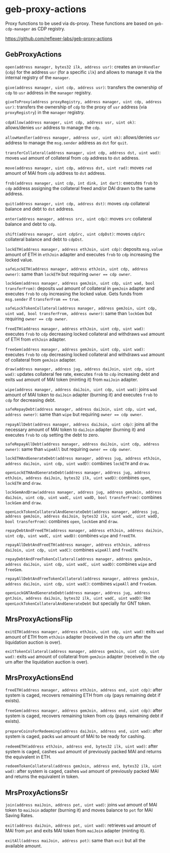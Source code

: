 # geb-proxy-actions

Proxy functions to be used via ds-proxy. These functions are based on `geb-cdp-manager` as CDP registry.

https://github.com/reflexer-labs/geb-proxy-actions

## GebProxyActions

`open(address manager, bytes32 ilk, address usr)`: creates an `UrnHandler` (`cdp`) for the address `usr` (for a specific `ilk`) and allows to manage it via the internal registry of the `manager`.

`give(address manager, uint cdp, address usr)`: transfers the ownership of `cdp` to `usr` address in the `manager` registry.

`giveToProxy(address proxyRegistry, address manager, uint cdp, address usr)`: transfers the ownership of `cdp` to the proxy of `usr` address (via `proxyRegistry`) in the `manager` registry.

`cdpAllow(address manager, uint cdp, address usr, uint ok)`: allows/denies `usr` address to manage the `cdp`.

`allowHandler(address manager, address usr, uint ok)`: allows/denies `usr` address to manage the `msg.sender` address as `dst` for `quit`.

`transferCollateral(address manager, uint cdp, address dst, uint wad)`: moves `wad` amount of collateral from `cdp` address to `dst` address.

`move(address manager, uint cdp, address dst, uint rad)`: moves `rad` amount of MAI from `cdp` address to `dst` address.

`frob(address manager, uint cdp, int dink, int dart)`: executes `frob` to `cdp` address assigning the collateral freed and/or DAI drawn to the same address.

`quit(address manager, uint cdp, address dst)`: moves `cdp` collateral balance and debt to `dst` address.

`enter(address manager, address src, uint cdp)`: moves `src` collateral balance and debt to `cdp`.

`shift(address manager, uint cdpSrc, uint cdpDst)`: moves `cdpSrc` collateral balance and debt to `cdpDst`.

`lockETH(address manager, address ethJoin, uint cdp)`: deposits `msg.value` amount of ETH in `ethJoin` adapter and executes `frob` to `cdp` increasing the locked value.

`safeLockETH(address manager, address ethJoin, uint cdp, address owner)`: same than `lockETH` but requiring `owner == cdp owner`.

`lockGem(address manager, address gemJoin, uint cdp, uint wad, bool transferFrom)`: deposits `wad` amount of collateral in `gemJoin` adapter and executes `frob` to `cdp` increasing the locked value. Gets funds from `msg.sender` if `transferFrom == true`.

`safeLockTokenCollateral(address manager, address gemJoin, uint cdp, uint wad, bool transferFrom, address owner)`: same than `lockGem` but requiring `owner == cdp owner`.

`freeETH(address manager, address ethJoin, uint cdp, uint wad)`: executes `frob` to `cdp` decreasing locked collateral and withdraws `wad` amount of ETH from `ethJoin` adapter.

`freeGem(address manager, address gemJoin, uint cdp, uint wad)`: executes `frob` to `cdp` decreasing locked collateral and withdraws `wad` amount of collateral from `gemJoin` adapter.

`draw(address manager, address jug, address daiJoin, uint cdp, uint wad)`: updates collateral fee rate, executes `frob` to `cdp` increasing debt and exits `wad` amount of MAI token (minting it) from `maiJoin` adapter.

`wipe(address manager, address daiJoin, uint cdp, uint wad)`: joins `wad` amount of MAI token to `daiJoin` adapter (burning it) and executes `frob` to `cdp` for decreasing debt.

`safeRepayDebt(address manager, address daiJoin, uint cdp, uint wad, address owner)`: same than `wipe` but requiring `owner == cdp owner`.

`repayAllDebt(address manager, address daiJoin, uint cdp)`: joins all the necessary amount of MAI token to `daiJoin` adapter (burning it) and executes `frob` to `cdp` setting the debt to zero.

`safeRepayAllDebt(address manager, address daiJoin, uint cdp, address owner)`: same than `wipeAll` but requiring `owner == cdp owner`.

`lockETHAndGenerateDebt(address manager, address jug, address ethJoin, address daiJoin, uint cdp, uint wadD)`: combines `lockETH` and `draw`.

`openLockETHAndGenerateDebt(address manager, address jug, address ethJoin, address daiJoin, bytes32 ilk, uint wadD)`: combines `open`, `lockETH` and `draw`.

`lockGemAndDraw(address manager, address jug, address gemJoin, address daiJoin, uint cdp, uint wadC, uint wadD, bool transferFrom)`: combines `lockGem` and `draw`.

`openLockTokenCollateralAndGenerateDebt(address manager, address jug, address gemJoin, address daiJoin, bytes32 ilk, uint wadC, uint wadD, bool transferFrom)`: combines `open`, `lockGem` and `draw`.

`repayDebtAndFreeETH(address manager, address ethJoin, address daiJoin, uint cdp, uint wadC, uint wadD)`: combines `wipe` and `freeETH`.

`repayAllDebtAndFreeETH(address manager, address ethJoin, address daiJoin, uint cdp, uint wadC)`: combines `wipeAll` and `freeETH`.

`repayDebtAndFreeTokenCollateral(address manager, address gemJoin, address daiJoin, uint cdp, uint wadC, uint wadD)`: combines `wipe` and `freeGem`.

`repayAllDebtAndFreeTokenCollateral(address manager, address gemJoin, address daiJoin, uint cdp, uint wadC)`: combines `wipeAll` and `freeGem`.

`openLockGNTAndGenerateDebt(address manager, address jug, address gntJoin, address daiJoin, bytes32 ilk, uint wadC, uint wadD)`: like `openLockTokenCollateralAndGenerateDebt` but specially for GNT token.

## MrsProxyActionsFlip

`exitETH(address manager, address ethJoin, uint cdp, uint wad)`: exits `wad` amount of ETH from `ethJoin` adapter (received in the `cdp` urn after the liquidation auction is over).

`exitTokenCollateral(address manager, address gemJoin, uint cdp, uint wad)`: exits `wad` amount of collateral from `gemJoin` adapter (received in the `cdp` urn after the liquidation auction is over).

## MrsProxyActionsEnd

`freeETH(address manager, address ethJoin, address end, uint cdp)`: after system is caged, recovers remaining ETH from `cdp` (pays remaining debt if exists).

`freeGem(address manager, address gemJoin, address end, uint cdp)`: after system is caged, recovers remaining token from `cdp` (pays remaining debt if exists).

`prepareCoinsForRedeeming(address daiJoin, address end, uint wad)`: after system is caged, packs `wad` amount of MAI to be ready for cashing.

`redeemETH(address ethJoin, address end, bytes32 ilk, uint wad)`: after system is caged, cashes `wad` amount of previously packed MAI and returns the equivalent in ETH.

`redeemTokenCollateral(address gemJoin, address end, bytes32 ilk, uint wad)`: after system is caged, cashes `wad` amount of previously packed MAI and returns the equivalent in token.

## MrsProxyActionsSr

`join(address maiJoin, address pot, uint wad)`: joins `wad` amount of MAI token to `maiJoin` adapter (burning it) and moves balance to `pot` for MAI Saving Rates.

`exit(address daiJoin, address pot, uint wad)`: retrieves `wad` amount of MAI from `pot` and exits MAI token from `maiJoin` adapter (minting it).

`exitAll(address maiJoin, address pot)`: same than `exit` but all the available amount.
